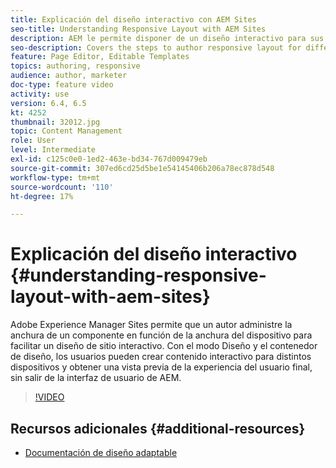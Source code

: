 ```yaml
---
title: Explicación del diseño interactivo con AEM Sites
seo-title: Understanding Responsive Layout with AEM Sites
description: AEM le permite disponer de un diseño interactivo para sus páginas mediante el uso del componente Contenedor de diseño. Con el diseño interactivo, los autores de contenido pueden crear contenido interactivo para distintos dispositivos y previsualizar la experiencia del usuario final en AEM.
seo-description: Covers the steps to author responsive layout for different devices
feature: Page Editor, Editable Templates
topics: authoring, responsive
audience: author, marketer
doc-type: feature video
activity: use
version: 6.4, 6.5
kt: 4252
thumbnail: 32012.jpg
topic: Content Management
role: User
level: Intermediate
exl-id: c125c0e0-1ed2-463e-bd34-767d009479eb
source-git-commit: 307ed6cd25d5be1e54145406b206a78ec878d548
workflow-type: tm+mt
source-wordcount: '110'
ht-degree: 17%

---
```


# Explicación del diseño interactivo {#understanding-responsive-layout-with-aem-sites}

Adobe Experience Manager Sites permite que un autor administre la anchura de un componente en función de la anchura del dispositivo para facilitar un diseño de sitio interactivo. Con el modo Diseño y el contenedor de diseño, los usuarios pueden crear contenido interactivo para distintos dispositivos y obtener una vista previa de la experiencia del usuario final, sin salir de la interfaz de usuario de AEM.

>[!VIDEO](https://video.tv.adobe.com/v/32012?quality=12&learn=on)

## Recursos adicionales {#additional-resources}

* [Documentación de diseño adaptable](https://experienceleague.adobe.com/docs/experience-manager-65/authoring/siteandpage/responsive-layout.html)

